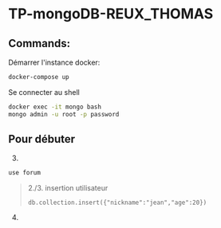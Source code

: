 # TP-mongoDB-REUX_THOMAS

## Commands:
Démarrer l'instance docker:
```bash
docker-compose up
```
Se connecter au shell
```bash
docker exec -it mongo bash
mongo admin -u root -p password
```

## Pour débuter
3. 
```sh
use forum
```
> 2./3. insertion utilisateur
>```
>db.collection.insert({"nickname":"jean","age":20})
>```
4. 